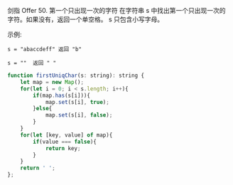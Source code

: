 剑指 Offer 50. 第一个只出现一次的字符
在字符串 s 中找出第一个只出现一次的字符。如果没有，返回一个单空格。 s 只包含小写字母。

示例:

`s = "abaccdeff"
返回 "b"`

`s = "" 
返回 " "`

```js
function firstUniqChar(s: string): string {
    let map = new Map();
    for(let i = 0; i < s.length; i++){
        if(map.has(s[i])){
            map.set(s[i], true);
        }else{
            map.set(s[i], false);
        }
    }
    for(let [key, value] of map){
        if(value === false){
            return key;
        }
    }
    return ' ';
};
```
 